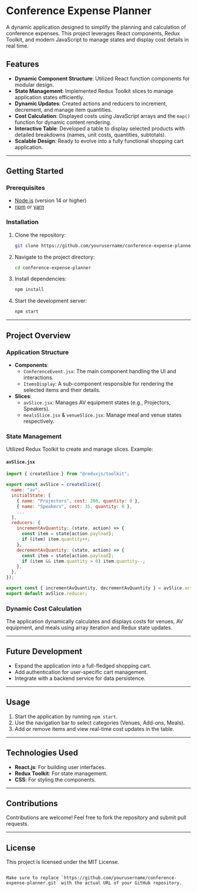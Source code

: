 # Conference Expense Planner

A dynamic application designed to simplify the planning and calculation of conference expenses. This project leverages React components, Redux Toolkit, and modern JavaScript to manage states and display cost details in real time. 

## Features

- **Dynamic Component Structure**: Utilized React function components for modular design.
- **State Management**: Implemented Redux Toolkit slices to manage application states efficiently.
- **Dynamic Updates**: Created actions and reducers to increment, decrement, and manage item quantities.
- **Cost Calculation**: Displayed costs using JavaScript arrays and the `map()` function for dynamic content rendering.
- **Interactive Table**: Developed a table to display selected products with detailed breakdowns (names, unit costs, quantities, subtotals).
- **Scalable Design**: Ready to evolve into a fully functional shopping cart application.

---

## Getting Started

### Prerequisites

- [Node.js](https://nodejs.org/en/) (version 14 or higher)
- [npm](https://www.npmjs.com/) or [yarn](https://yarnpkg.com/)

### Installation

1. Clone the repository:
   ```bash
   git clone https://github.com/yourusername/conference-expense-planner.git
   ```
2. Navigate to the project directory:
   ```bash
   cd conference-expense-planner
   ```
3. Install dependencies:
   ```bash
   npm install
   ```

4. Start the development server:
   ```bash
   npm start
   ```

---

## Project Overview

### Application Structure

- **Components**:
  - `ConferenceEvent.jsx`: The main component handling the UI and interactions.
  - `ItemsDisplay`: A sub-component responsible for rendering the selected items and their details.
- **Slices**:
  - `avSlice.jsx`: Manages AV equipment states (e.g., Projectors, Speakers).
  - `mealsSlice.jsx` & `venueSlice.jsx`: Manage meal and venue states respectively.

### State Management

Utilized Redux Toolkit to create and manage slices. Example:

#### `avSlice.jsx`
```javascript
import { createSlice } from "@reduxjs/toolkit";

export const avSlice = createSlice({
  name: "av",
  initialState: [
    { name: "Projectors", cost: 200, quantity: 0 },
    { name: "Speakers", cost: 35, quantity: 0 },
    ...
  ],
  reducers: {
    incrementAvQuantity: (state, action) => {
      const item = state[action.payload];
      if (item) item.quantity++;
    },
    decrementAvQuantity: (state, action) => {
      const item = state[action.payload];
      if (item && item.quantity > 0) item.quantity--;
    },
  },
});

export const { incrementAvQuantity, decrementAvQuantity } = avSlice.actions;
export default avSlice.reducer;
```

### Dynamic Cost Calculation

The application dynamically calculates and displays costs for venues, AV equipment, and meals using array iteration and Redux state updates.

---

## Future Development

- Expand the application into a full-fledged shopping cart.
- Add authentication for user-specific cart management.
- Integrate with a backend service for data persistence.

---

## Usage

1. Start the application by running `npm start`.
2. Use the navigation bar to select categories (Venues, Add-ons, Meals).
3. Add or remove items and view real-time cost updates in the table.

---

## Technologies Used

- **React.js**: For building user interfaces.
- **Redux Toolkit**: For state management.
- **CSS**: For styling the components.

---

## Contributions

Contributions are welcome! Feel free to fork the repository and submit pull requests.

---

## License

This project is licensed under the MIT License.
```

Make sure to replace `https://github.com/yourusername/conference-expense-planner.git` with the actual URL of your GitHub repository.
